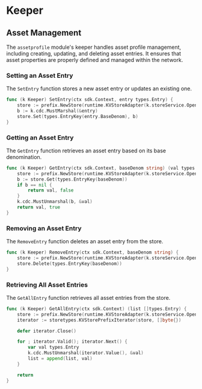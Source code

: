 <!--
order: 3
-->

# Keeper

## Asset Management

The `assetprofile` module's keeper handles asset profile management, including creating, updating, and deleting asset entries. It ensures that asset properties are properly defined and managed within the network.

### Setting an Asset Entry

The `SetEntry` function stores a new asset entry or updates an existing one.

```go
func (k Keeper) SetEntry(ctx sdk.Context, entry types.Entry) {
    store := prefix.NewStore(runtime.KVStoreAdapter(k.storeService.OpenKVStore(ctx)), types.KeyPrefix(types.EntryKeyPrefix))
    b := k.cdc.MustMarshal(&entry)
    store.Set(types.EntryKey(entry.BaseDenom), b)
}
```

### Getting an Asset Entry

The `GetEntry` function retrieves an asset entry based on its base denomination.

```go
func (k Keeper) GetEntry(ctx sdk.Context, baseDenom string) (val types.Entry, found bool) {
    store := prefix.NewStore(runtime.KVStoreAdapter(k.storeService.OpenKVStore(ctx)), types.KeyPrefix(types.EntryKeyPrefix))
    b := store.Get(types.EntryKey(baseDenom))
    if b == nil {
        return val, false
    }
    k.cdc.MustUnmarshal(b, &val)
    return val, true
}
```

### Removing an Asset Entry

The `RemoveEntry` function deletes an asset entry from the store.

```go
func (k Keeper) RemoveEntry(ctx sdk.Context, baseDenom string) {
    store := prefix.NewStore(runtime.KVStoreAdapter(k.storeService.OpenKVStore(ctx)), types.KeyPrefix(types.EntryKeyPrefix))
    store.Delete(types.EntryKey(baseDenom))
}
```

### Retrieving All Asset Entries

The `GetAllEntry` function retrieves all asset entries from the store.

```go
func (k Keeper) GetAllEntry(ctx sdk.Context) (list []types.Entry) {
    store := prefix.NewStore(runtime.KVStoreAdapter(k.storeService.OpenKVStore(ctx)), types.KeyPrefix(types.EntryKeyPrefix))
    iterator := storetypes.KVStorePrefixIterator(store, []byte{})

    defer iterator.Close()

    for ; iterator.Valid(); iterator.Next() {
        var val types.Entry
        k.cdc.MustUnmarshal(iterator.Value(), &val)
        list = append(list, val)
    }

    return
}
```

